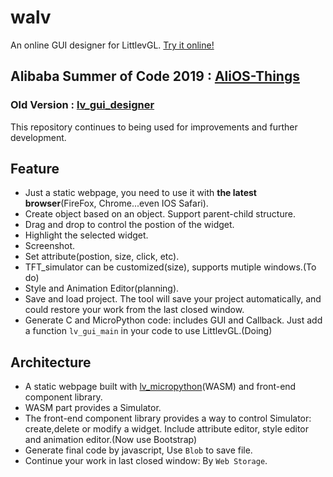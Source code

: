 # walv
An online GUI designer for LittlevGL. [Try it online!](https://kaiakz.github.io/walv/index.html)

## Alibaba Summer of Code 2019 : [AliOS-Things](https://github.com/alibaba/AliOS-Things/)
### Old Version : [lv_gui_designer](https://github.com/kaiakz/lv_gui_designer)
This repository continues to being used for improvements and further development.

## Feature
* Just a static webpage, you need to use it with **the latest browser**(FireFox, Chrome...even IOS Safari).
* Create object based on an object. Support parent-child structure.
* Drag and drop to control the postion of the widget.
* Highlight the selected widget.
* Screenshot.
* Set attribute(postion, size, click, etc).
* TFT_simulator can be customized(size), supports mutiple windows.(To do)
* Style and Animation Editor(planning).
* Save and load project. The tool will save your project automatically, and could restore your work from the last closed window.
* Generate C and MicroPython code: includes GUI and Callback. Just add a function `lv_gui_main` in your code to use LittlevGL.(Doing)

## Architecture
* A static webpage built with [lv_micropython](https://github.com/littlevgl/lv_micropython)(WASM) and front-end component library. 
* WASM part provides a Simulator.
* The front-end component library provides a way to control Simulator: create,delete or modify a widget. Include attribute editor, style editor and animation editor.(Now use Bootstrap)
* Generate final code by javascript, Use `Blob` to save file.
* Continue your work in last closed window: By `Web Storage`.